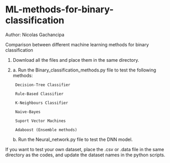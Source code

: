 # ML-methods-for-binary-classification

Author: Nicolas Gachancipa

Comparison between different machine learning methods for binary classification 
1. Download all the files and place them in the same directory. 

2. a. Run the Binary_classification_methods.py file to test the following methods:
        
        Decision-Tree Classifier
        
        Rule-Based Classifier
        
        K-Neighbours Classifier
        
        Naive-Bayes
        
        Suport Vector Machines
        
        Adaboost (Ensemble methods)
    
   b. Run the Neural_network.py file to test the DNN model.

If you want to test your own dataset, place the .csv or .data file in the same directory as the codes, and update the dataset names in the python scripts.

